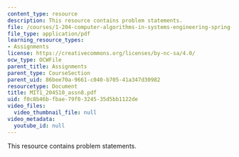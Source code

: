 ```yaml
---
content_type: resource
description: This resource contains problem statements.
file: /courses/1-204-computer-algorithms-in-systems-engineering-spring-2010/f0c8b46bfbae79f0324535d5bb1122de_MIT1_204S10_assn8.pdf
file_type: application/pdf
learning_resource_types:
- Assignments
license: https://creativecommons.org/licenses/by-nc-sa/4.0/
ocw_type: OCWFile
parent_title: Assignments
parent_type: CourseSection
parent_uid: 86bee70a-9661-c040-b705-41a347d30982
resourcetype: Document
title: MIT1_204S10_assn8.pdf
uid: f0c8b46b-fbae-79f0-3245-35d5bb1122de
video_files:
  video_thumbnail_file: null
video_metadata:
  youtube_id: null
---
```

This resource contains problem statements.